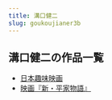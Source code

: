 ```yaml
---
title: 溝口健二
slug: goukoujianer3b
---
```


## 溝口健二の作品一覧

- [日本趣味映画](ribenquweiyingh-235)
- [映画『新・平家物語』](yinghuaxinpingj-0a4)

